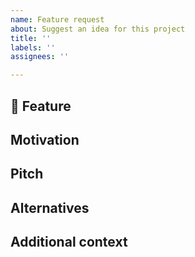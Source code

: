 ```yaml
---
name: Feature request
about: Suggest an idea for this project
title: ''
labels: ''
assignees: ''

---
```


## 🚀 Feature 
<!-- A clear and concise description of what the problem is. -->

## Motivation

## Pitch

## Alternatives
<!-- Describe alternatives you've considered  -->
<!-- A clear and concise description of any alternative solutions or features you've considered.  -->

## Additional context
<!-- Add any other context or screenshots about the feature request here. -->
